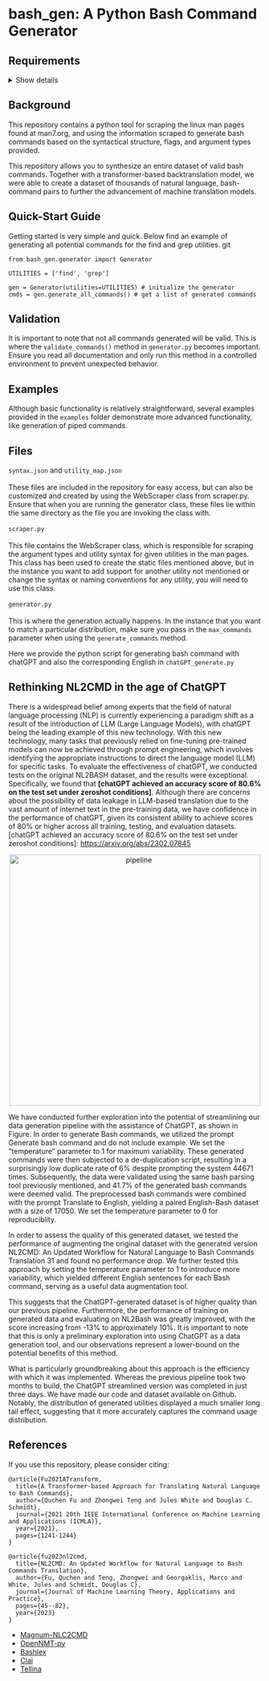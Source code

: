 # bash_gen: A Python Bash Command Generator

## Requirements
<details><summary>Show details</summary>
<p>

* beautifulsoup4==4.7.1
* json5==0.9.5

</p>
</details>

## Background
This repository contains a python tool for scraping the linux man pages found at man7.org, and using the information scraped to generate bash commands based on the syntactical structure, flags, and argument types provided.

This repository allows you to synthesize an entire dataset of valid bash commands. Together with a transformer-based backtranslation model, we were able to create a dataset of thousands of natural language, bash-command pairs to further the advancement of machine translation models.

## Quick-Start Guide

Getting started is very simple and quick. Below find an example of generating all potential commands for the find and grep utilities. 
git
```
from bash_gen.generator import Generator

UTILITIES = ['find', 'grep']

gen = Generator(utilities=UTILITIES) # initialize the generator
cmds = gen.generate_all_commands() # get a list of generated commands
```

## Validation

It is important to note that not all commands generated will be valid. This is where the `validate_commands()` method in `generator.py` becomes important. Ensure you read all documentation and only run this method in a controlled environment to prevent unexpected behavior.

## Examples

Although basic functionality is relatively straightforward, several examples provided in the `examples` folder demonstrate more advanced functionality, like generation of piped commands.

## Files

`syntax.json` and `utility_map.json`
<br><br>
These files are included in the repository for easy access, but can also be customized and created by using the WebScraper class from scraper.py. Ensure that when you are running the generator class, these files lie within the same directory as the file you are invoking the class with.
<br><br>
`scraper.py`
<br><br>
This file contains the WebScraper class, which is responsible for scraping the argument types and utility syntax for given utilities in the man pages. This class has been used to create the static files mentioned above, but in the instance you want to add support for another utility not mentioned or change the syntax or naming conventions for any utility, you will need to use this class.
<br><br>
`generator.py`
<br><br>
This is where the generation actually happens. In the instance that you want to match a particular distribution, make sure you pass in the `max_commands` parameter when using the `generate_commands` method.

Here we provide the python script for generating bash command with chatGPT and also the corresponding English in `chatGPT_generate.py`

## Rethinking NL2CMD in the age of ChatGPT 

There is a widespread belief among experts that the field of natural language processing (NLP) is currently experiencing a paradigm shift as a result of the introduction of LLM (Large Language Models), with chatGPT being the leading example of this new technology. With this new technology, many tasks that previously relied on fine-tuning pre-trained models can now be achieved through prompt engineering, which involves identifying the appropriate instructions to direct the language model (LLM) for specific tasks. To evaluate the effectiveness of chatGPT, we conducted tests on the original NL2BASH dataset, and the results were exceptional. Specifically, we found that **[chatGPT achieved an accuracy score of 80.6% on the test set under zeroshot conditions]**. Although there are concerns about the possibility of data leakage in LLM-based translation due to the vast amount of internet text in the pre-training data, we have confidence in the performance of chatGPT, given its consistent ability to achieve scores of 80% or higher across all training, testing, and evaluation datasets. 
[chatGPT achieved an accuracy score of 80.6% on the test set under zeroshot conditions]: https://arxiv.org/abs/2302.07845

<p align="center">
<img width="500" alt="pipeline" src="https://user-images.githubusercontent.com/31392274/223152672-4704ed94-83d1-4ff2-93d2-14dab48ab748.png">
</p>

We have conducted further exploration into the potential of streamlining our data generation pipeline with the assistance of ChatGPT, as shown in Figure. In order to generate Bash commands, we utilized the prompt Generate bash command and do not include example. We set the ”temperature” parameter to 1 for maximum variability. These generated commands were then subjected to a de-duplication script, resulting in a surprisingly low duplicate rate of 6% despite prompting the system 44671 times. Subsequently, the data were validated using the same bash parsing tool previously mentioned, and 41.7% of the generated bash commands were deemed valid. The preprocessed bash commands were combined with the prompt Translate to English, yielding a paired English-Bash dataset with a size of 17050. We set the temperature parameter to 0 for reproduciblity. 

In order to assess the quality of this generated dataset, we tested the performance of augmenting the original dataset with the generated version NL2CMD: An Updated Workflow for Natural Language to Bash Commands Translation 31 and found no performance drop. We further tested this approach by setting the temperature parameter to 1 to introduce more variability, which yielded different English sentences for each Bash command, serving as a useful data augmentation tool. 

This suggests that the ChatGPT-generated dataset is of higher quality than our previous pipeline. Furthermore, the performance of training on generated data and evaluating on NL2Bash was greatly improved, with the score increasing from -13% to approximately 10%. It is important to note that this is only a preliminary exploration into using ChatGPT as a data generation tool, and our observations represent a lower-bound on the potential benefits of this method. 

What is particularly groundbreaking about this approach is the efficiency with which it was implemented. Whereas the previous pipeline took two months to build, the ChatGPT streamlined version was completed in just three days. We have made our code and dataset available on Github. Notably, the distribution of generated utilities displayed a much smaller long tail effect, suggesting that it more accurately captures the command usage distribution.

## References

If you use this repository, please consider citing:

```
@article{Fu2021ATransform,
  title={A Transformer-based Approach for Translating Natural Language to Bash Commands},
  author={Quchen Fu and Zhongwei Teng and Jules White and Douglas C. Schmidt},
  journal={2021 20th IEEE International Conference on Machine Learning and Applications (ICMLA)},
  year={2021},
  pages={1241-1244}
}
```
```
@article{fu2023nl2cmd,
  title={NL2CMD: An Updated Workflow for Natural Language to Bash Commands Translation},
  author={Fu, Quchen and Teng, Zhongwei and Georgaklis, Marco and White, Jules and Schmidt, Douglas C},
  journal={Journal of Machine Learning Theory, Applications and Practice},
  pages={45--82},
  year={2023}
}
```

* [Magnum-NLC2CMD](https://github.com/magnumresearchgroup/Magnum-NLC2CMD)
* [OpenNMT-py](https://github.com/OpenNMT/OpenNMT-py)
* [Bashlex](https://github.com/idank/bashlex)
* [Clai](https://github.com/IBM/clai)
* [Tellina](https://github.com/TellinaTool/nl2bash)
